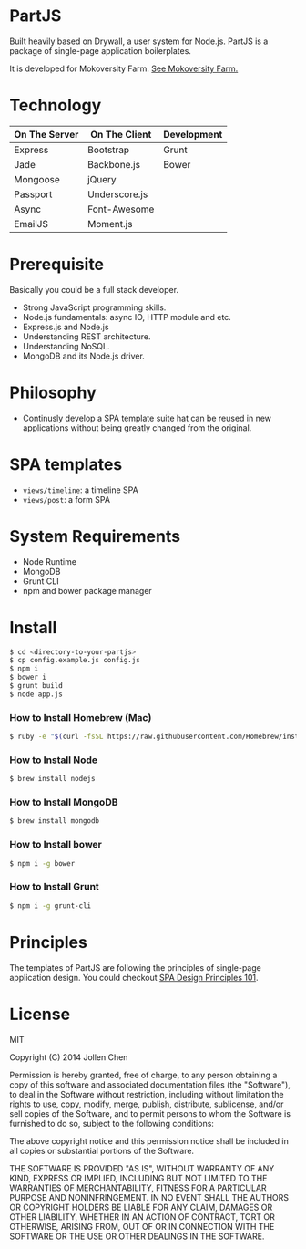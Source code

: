 PartJS
=============

Built heavily based on Drywall, a user system for Node.js. PartJS is a package of single-page application boilerplates. 

It is developed for Mokoversity Farm. [See Mokoversity Farm.](https://www.mokoversity.com/farm)

Technology
============

| On The Server | On The Client  | Development |
| ------------- | -------------- | ----------- |
| Express       | Bootstrap      | Grunt       |
| Jade          | Backbone.js    | Bower       |
| Mongoose      | jQuery         |             |
| Passport      | Underscore.js  |             |
| Async         | Font-Awesome   |             |
| EmailJS       | Moment.js      |             |


Prerequisite
============

Basically you could be a full stack developer.

 - Strong JavaScript programming skills.
 - Node.js fundamentals: async IO, HTTP module and etc.
 - Express.js and Node.js
 - Understanding REST architecture.
 - Understanding NoSQL.
 - MongoDB and its Node.js driver.

Philosophy
==============

 - Continusly develop a SPA template suite hat can be reused in new applications without being greatly changed from the original.

SPA templates
==============

 - ```views/timeline```: a timeline SPA
 - ```views/post```: a form SPA

System Requirements
==============

 - Node Runtime
 - MongoDB
 - Grunt CLI
 - npm and bower package manager

Install
==============

```bash
$ cd <directory-to-your-partjs>
$ cp config.example.js config.js
$ npm i
$ bower i
$ grunt build
$ node app.js
```

### How to Install Homebrew (Mac)

```bash
$ ruby -e "$(curl -fsSL https://raw.githubusercontent.com/Homebrew/install/master/install)"
```

### How to Install Node

```bash
$ brew install nodejs
```

### How to Install MongoDB

```bash
$ brew install mongodb
```

### How to Install bower

```bash
$ npm i -g bower
```

### How to Install Grunt

```bash
$ npm i -g grunt-cli
```

Principles
==============

The templates of PartJS are following the principles of single-page application design. You could checkout [SPA Design Principles 101](http://www.slideshare.net/jollen/singlepage-application-design-principles-101).


License
==============

MIT

Copyright (C) 2014 Jollen Chen

Permission is hereby granted, free of charge, to any person obtaining a copy of this software and associated documentation files (the "Software"), to deal in the Software without restriction, including without limitation the rights to use, copy, modify, merge, publish, distribute, sublicense, and/or sell copies of the Software, and to permit persons to whom the Software is furnished to do so, subject to the following conditions:

The above copyright notice and this permission notice shall be included in all copies or substantial portions of the Software.

THE SOFTWARE IS PROVIDED "AS IS", WITHOUT WARRANTY OF ANY KIND, EXPRESS OR IMPLIED, INCLUDING BUT NOT LIMITED TO THE WARRANTIES OF MERCHANTABILITY, FITNESS FOR A PARTICULAR PURPOSE AND NONINFRINGEMENT. IN NO EVENT SHALL THE AUTHORS OR COPYRIGHT HOLDERS BE LIABLE FOR ANY CLAIM, DAMAGES OR OTHER LIABILITY, WHETHER IN AN ACTION OF CONTRACT, TORT OR OTHERWISE, ARISING FROM, OUT OF OR IN CONNECTION WITH THE SOFTWARE OR THE USE OR OTHER DEALINGS IN THE SOFTWARE.
